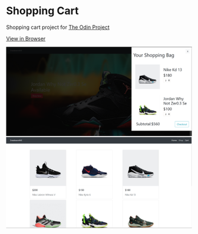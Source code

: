# Shopping Cart
Shopping cart project for <a href="https://www.theodinproject.com/courses/javascript/lessons/shopping-cart">The Odin Project</a>

[View in Browser](https://miknick.github.io/Shopping-Cart/#/)

<img src="/public/preview1.png">
<img src="/public/preview2.png">

